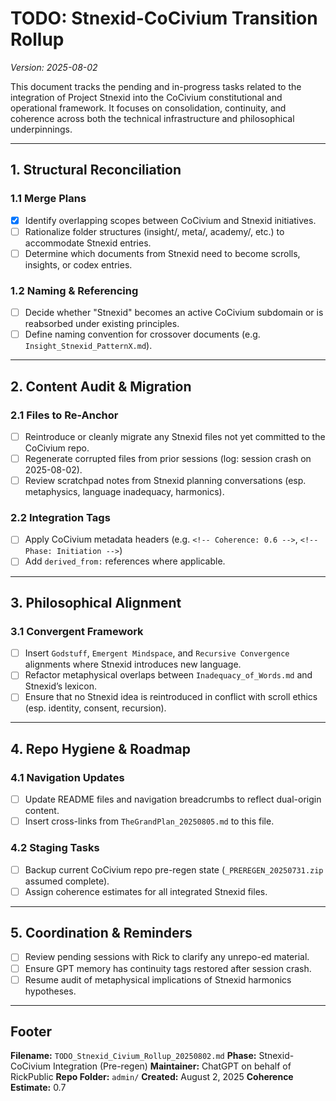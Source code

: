 # TODO: Stnexid-CoCivium Transition Rollup
_Version: 2025-08-02_

This document tracks the pending and in-progress tasks related to the integration of Project Stnexid into the CoCivium constitutional and operational framework. It focuses on consolidation, continuity, and coherence across both the technical infrastructure and philosophical underpinnings.

---

## 1. Structural Reconciliation

### 1.1 Merge Plans
- [x] Identify overlapping scopes between CoCivium and Stnexid initiatives.
- [ ] Rationalize folder structures (insight/, meta/, academy/, etc.) to accommodate Stnexid entries.
- [ ] Determine which documents from Stnexid need to become scrolls, insights, or codex entries.

### 1.2 Naming & Referencing
- [ ] Decide whether "Stnexid" becomes an active CoCivium subdomain or is reabsorbed under existing principles.
- [ ] Define naming convention for crossover documents (e.g. `Insight_Stnexid_PatternX.md`).

---

## 2. Content Audit & Migration

### 2.1 Files to Re-Anchor
- [ ] Reintroduce or cleanly migrate any Stnexid files not yet committed to the CoCivium repo.
- [ ] Regenerate corrupted files from prior sessions (log: session crash on 2025-08-02).
- [ ] Review scratchpad notes from Stnexid planning conversations (esp. metaphysics, language inadequacy, harmonics).

### 2.2 Integration Tags
- [ ] Apply CoCivium metadata headers (e.g. `<!-- Coherence: 0.6 -->`, `<!-- Phase: Initiation -->`)
- [ ] Add `derived_from:` references where applicable.

---

## 3. Philosophical Alignment

### 3.1 Convergent Framework
- [ ] Insert `Godstuff`, `Emergent Mindspace`, and `Recursive Convergence` alignments where Stnexid introduces new language.
- [ ] Refactor metaphysical overlaps between `Inadequacy_of_Words.md` and Stnexid’s lexicon.
- [ ] Ensure that no Stnexid idea is reintroduced in conflict with scroll ethics (esp. identity, consent, recursion).

---

## 4. Repo Hygiene & Roadmap

### 4.1 Navigation Updates
- [ ] Update README files and navigation breadcrumbs to reflect dual-origin content.
- [ ] Insert cross-links from `TheGrandPlan_20250805.md` to this file.

### 4.2 Staging Tasks
- [ ] Backup current CoCivium repo pre-regen state (`_PREREGEN_20250731.zip` assumed complete).
- [ ] Assign coherence estimates for all integrated Stnexid files.

---

## 5. Coordination & Reminders

- [ ] Review pending sessions with Rick to clarify any unrepo-ed material.
- [ ] Ensure GPT memory has continuity tags restored after session crash.
- [ ] Resume audit of metaphysical implications of Stnexid harmonics hypotheses.

---

## Footer

**Filename:** `TODO_Stnexid_Civium_Rollup_20250802.md`
**Phase:** Stnexid-CoCivium Integration (Pre-regen)
**Maintainer:** ChatGPT on behalf of RickPublic
**Repo Folder:** `admin/`
**Created:** August 2, 2025
**Coherence Estimate:** 0.7


